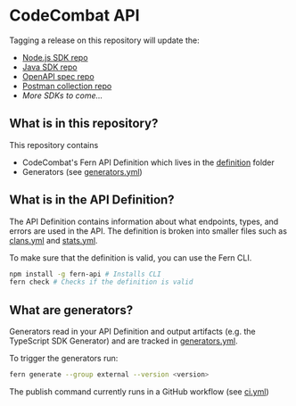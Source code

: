 # CodeCombat API


Tagging a release on this repository will update the:

- [Node.js SDK repo](https://github.com/codecombat/codecombat-node)
- [Java SDK repo](https://github.com/codecombat/codecombat-java)
- [OpenAPI spec repo](https://github.com/codecombat/codecombat-openapi)
- [Postman collection repo](https://github.com/codecombat/codecombat-postman)
- _More SDKs to come..._

## What is in this repository?

This repository contains

- CodeCombat's Fern API Definition which lives in the [definition](./fern/api/definition/) folder
- Generators (see [generators.yml](./fern/api/generators.yml))

## What is in the API Definition?

The API Definition contains information about what endpoints, types, and errors are used in the API. The definition is broken into smaller files such as [clans.yml](fern/api/definition/clans.yml) and [stats.yml](fern/api/definition/stats.yml).

To make sure that the definition is valid, you can use the Fern CLI.

```bash
npm install -g fern-api # Installs CLI
fern check # Checks if the definition is valid
```

## What are generators?

Generators read in your API Definition and output artifacts (e.g. the TypeScript SDK Generator) and are tracked in [generators.yml](./fern/api/generators.yml).

To trigger the generators run:

```bash
fern generate --group external --version <version>
```

The publish command currently runs in a GitHub workflow (see [ci.yml](.github/workflows/ci.yml#L32))
